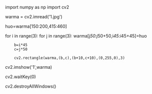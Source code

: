 import numpy as np
import cv2

warma = cv2.imread('1.jpg')

huo=warma[150:200,415:460]

for i in range(3):
    for j in range(3):
        warma[j*50:j*50+50,i*45:i*45+45]=huo

        b=i*45
        c=j*50
        
        cv2.rectangle(warma,(b,c),(b+10,c+10),(0,255,0),3)


    
cv2.imshow('1',warma)

cv2.waitKey(0)

cv2.destroyAllWindows()



